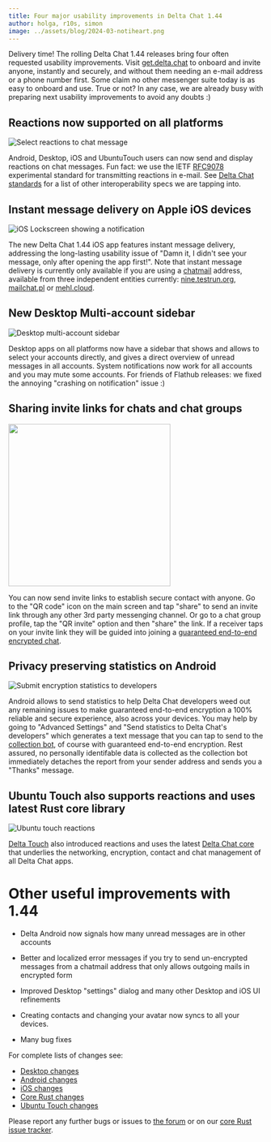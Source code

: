 ```yaml
---
title: Four major usability improvements in Delta Chat 1.44 
author: holga, r10s, simon
image: ../assets/blog/2024-03-notiheart.png
---
```


Delivery time!
The rolling Delta Chat 1.44 releases 
bring four often requested usability improvements.
Visit [get.delta.chat](https://get.delta.chat) 
to onboard and invite anyone, instantly and securely, 
and without them needing an e-mail address or a phone number first. 
Some claim no other messenger suite today is as easy to onboard and use. 
True or not? In any case, we are already busy with preparing 
next usability improvements to avoid any doubts :) 

## Reactions now supported on all platforms 

![Select reactions to chat message](../assets/blog/desktop-reactions.png)

Android, Desktop, iOS and UbuntuTouch users can now send 
and display reactions on chat messages. 
Fun fact: we use the IETF [RFC9078](https://www.ietf.org/rfc/rfc9078.html) 
experimental standard for transmitting reactions in e-mail. 
See [Delta Chat standards](https://github.com/deltachat/deltachat-core-rust/blob/main/standards.md)
for a list of other interoperability specs we are tapping into. 


## Instant message delivery on Apple iOS devices

![iOS Lockscreen showing a notification](../assets/blog/2024-03-you-have-new-messages.jpg)

The new Delta Chat 1.44 iOS app features instant message delivery,
addressing the long-lasting usability issue of 
"Damn it, I didn't see your message, only after opening the app first!".
Note that instant message delivery is currently 
only available if you are using a [chatmail](http://localhost:4000/en/2023-12-13-chatmail) address,
available from three independent entities currently: 
[nine.testrun.org](https://nine.testrun.org),
[mailchat.pl](https://mailchat.pl) or [mehl.cloud](https://mehl.cloud).


## New Desktop Multi-account sidebar 

![Desktop multi-account sidebar](../assets/blog/desktop-sidebar.png)

Desktop apps on all platforms now have a sidebar
that shows and allows to select your accounts directly,
and gives a direct overview of unread messages in all accounts. 
System notifications now work for all accounts and you may mute some accounts.
For friends of Flathub releases: we fixed the annoying "crashing on notification" issue :) 

## Sharing invite links for chats and chat groups

<img src="../assets/blog/desktop-invite-link-show.jpg" width="320" />

You can now send invite links to establish secure contact with anyone. 
Go to the "QR code" icon on the main screen and tap "share" to send an invite link 
through any other 3rd party messenging channel. 
Or go to a chat group profile, tap the "QR invite" option and then "share" the link.
If a receiver taps on your invite link they will be guided into joining 
a [guaranteed end-to-end encrypted chat](http://delta.chat/en/2023-11-23-jumbo-42). 


## Privacy preserving statistics on Android 

![Submit encryption statistics to developers](../assets/blog/self-reporting-statistics.jpg)

Android allows to send statistics to help Delta Chat developers 
weed out any remaining issues to make guaranteed end-to-end encryption
a 100% reliable and secure experience, also across your devices. 
You may help by going to "Advanced Settings" and 
"Send statistics to Delta Chat's developers"
which generates a text message that you can tap to send 
to the [collection bot](https://github.com/deltachat/self_reporting_bot/blob/main/self_reporting_bot.py), of course with guaranteed end-to-end encryption.
Rest assured, no personally identifable data is collected as
the collection bot immediately detaches the report from your sender address
and sends you a "Thanks" message. 

## Ubuntu Touch also supports reactions and uses latest Rust core library

![Ubuntu touch reactions](../assets/blog/2024-03-11-deltatouch-reactions.png)

[Delta Touch](https://delta.chat/en/2023-07-02-deltatouch) also introduced 
reactions and uses the latest [Delta Chat core](https://github.com/deltachat/deltachat-core-rust/) that underlies the networking, encryption, contact and chat management 
of all Delta Chat apps. 

# Other useful improvements with 1.44 
 
- Delta Android now signals how many unread messages are in other accounts 

- Better and localized error messages if you try to send un-encrypted
  messages from a chatmail address that only allows outgoing mails in
  encrypted form

- Improved Desktop "settings" dialog and many other Desktop and iOS UI refinements 

- Creating contacts and changing your avatar now syncs to all your devices. 

- Many bug fixes 

For complete lists of changes see: 

- [Desktop changes](https://github.com/deltachat/deltachat-desktop/blob/master/CHANGELOG.md) 
- [Android changes](https://github.com/deltachat/deltachat-android/blob/master/CHANGELOG.md) 
- [iOS changes](https://github.com/deltachat/deltachat-ios/blob/master/CHANGELOG.md) 
- [Core Rust changes](https://github.com/deltachat/deltachat-core-rust/blob/main/CHANGELOG.md) 
- [Ubuntu Touch changes](https://codeberg.org/lk108/deltatouch/src/branch/main/CHANGELOG)

Please report any further bugs or issues to [the forum](https://support.delta.chat) 
or on our [core Rust issue tracker](https://github.com/deltachat/deltachat-core-rust/issues).
